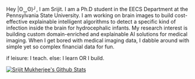 Hey |ʘ‿ʘ)╯, I am Srijit. I am a Ph.D student in the EECS Department at the Pennsylvania State University. I am working on brain images to build cost-effective explainable intelligent algorithms to detect a specific kind of infection inside the brain for hydrocephalic infants. My research interest is building custom domain-enriched and explainable AI solutions for medical imaging. When I get bored with medical imaging data, I dabble around with simple yet so complex financial data for fun.

if leisure: I teach. else: I learn OR I build.

[![Srijit Mukherjee's Github Stats](https://github-readme-stats.vercel.app/api?username=mukherjeesrijit&hide=contribs,prs&show_icons=true&theme=dracula)](https://github.com/anuraghazra/github-readme-stats)
